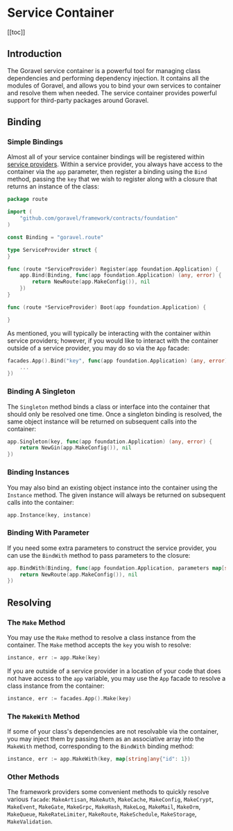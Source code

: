 # Service Container

[[toc]]

## Introduction

The Goravel service container is a powerful tool for managing class dependencies and performing dependency injection. It contains all the modules of Goravel, and allows you to bind your own services to container and resolve them when needed. The service container provides powerful support for third-party packages around Goravel.

## Binding

### Simple Bindings

Almost all of your service container bindings will be registered within [service providers](./service-providers.md). Within a service provider, you always have access to the container via the `app` parameter, then register a binding using the `Bind` method, passing the `key` that we wish to register along with a closure that returns an instance of the class:

```go
package route

import (
	"github.com/goravel/framework/contracts/foundation"
)

const Binding = "goravel.route"

type ServiceProvider struct {
}

func (route *ServiceProvider) Register(app foundation.Application) {
	app.Bind(Binding, func(app foundation.Application) (any, error) {
		return NewRoute(app.MakeConfig()), nil
	})
}

func (route *ServiceProvider) Boot(app foundation.Application) {

}
```

As mentioned, you will typically be interacting with the container within service providers; however, if you would like to interact with the container outside of a service provider, you may do so via the `App` facade:

```go
facades.App().Bind("key", func(app foundation.Application) (any, error) {
    ...
})
```

### Binding A Singleton

The `Singleton` method binds a class or interface into the container that should only be resolved one time. Once a singleton binding is resolved, the same object instance will be returned on subsequent calls into the container:

```go
app.Singleton(key, func(app foundation.Application) (any, error) {
    return NewGin(app.MakeConfig()), nil
})
```

### Binding Instances

You may also bind an existing object instance into the container using the `Instance` method. The given instance will always be returned on subsequent calls into the container:

```go
app.Instance(key, instance)
```

### Binding With Parameter

If you need some extra parameters to construct the service provider, you can use the `BindWith` method to pass parameters to the closure:

```go
app.BindWith(Binding, func(app foundation.Application, parameters map[string]any) (any, error) {
    return NewRoute(app.MakeConfig()), nil
})
```

## Resolving

### The `Make` Method

You may use the `Make` method to resolve a class instance from the container. The `Make` method accepts the `key` you wish to resolve:

```go
instance, err := app.Make(key)
```

If you are outside of a service provider in a location of your code that does not have access to the `app` variable, you may use the `App` facade to resolve a class instance from the container:

```go
instance, err := facades.App().Make(key)
```

### The `MakeWith` Method

If some of your class's dependencies are not resolvable via the container, you may inject them by passing them as an associative array into the `MakeWith` method, corresponding to the `BindWith` binding method:

```go
instance, err := app.MakeWith(key, map[string]any{"id": 1})
```

### Other Methods

The framework providers some convenient methods to quickly resolve various `facade`: `MakeArtisan`, `MakeAuth`, `MakeCache`, `MakeConfig`, `MakeCrypt`, `MakeEvent`, `MakeGate`, `MakeGrpc`, `MakeHash`, `MakeLog`, `MakeMail`, `MakeOrm`, `MakeQueue`, `MakeRateLimiter`, `MakeRoute`, `MakeSchedule`, `MakeStorage`, `MakeValidation`.
